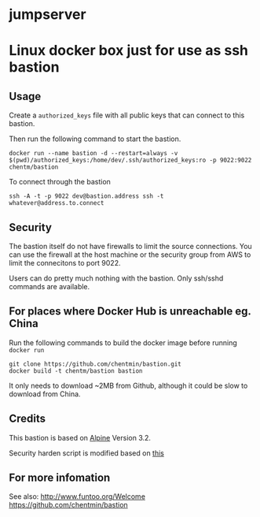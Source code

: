 # jumpserver
# Linux docker box just for use as ssh bastion

## Usage

Create a `authorized_keys` file with all public keys that can connect to this bastion.

Then run the following command to start the bastion. 

	docker run --name bastion -d --restart=always -v $(pwd)/authorized_keys:/home/dev/.ssh/authorized_keys:ro -p 9022:9022 chentm/bastion

To connect through the bastion

	ssh -A -t -p 9022 dev@bastion.address ssh -t whatever@address.to.connect

## Security

The bastion itself do not have firewalls to limit the source connections. You can use the firewall at the host machine or the security group from AWS to limit the connecitons to port 9022. 

Users can do pretty much nothing with the bastion. Only ssh/sshd commands are available.

## For places where Docker Hub is unreachable eg. China

Run the following commands to build the docker image before running `docker run`

	git clone https://github.com/chentmin/bastion.git
	docker build -t chentm/bastion bastion

It only needs to download ~2MB from Github, although it could be slow to download from China.

## Credits

This bastion is based on [Alpine](https://hub.docker.com/_/alpine/) Version 3.2.

Security harden script is modified based on [this](https://github.com/gliderlabs/docker-alpine/issues/56#issuecomment-125777140)

## For more infomation
See also:
http://www.funtoo.org/Welcome
https://github.com/chentmin/bastion
